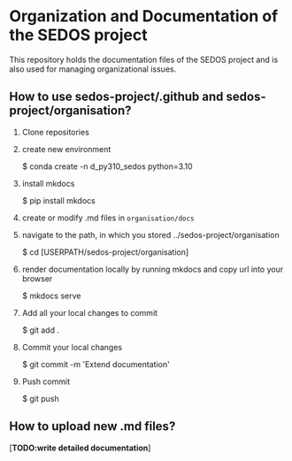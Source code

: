 # Organization and Documentation of the SEDOS project

This repository holds the documentation files of the SEDOS project and is also used for managing organizational issues. 

## How to use sedos-project/.github and sedos-project/organisation?

1. Clone repositories

2. create new environment

   $ conda create -n d_py310_sedos python=3.10

3. install mkdocs

   $ pip install mkdocs

4. create or modify .md files in `organisation/docs`

5. navigate to the path, in which you stored ../sedos-project/organisation

   $ cd [USERPATH/sedos-project/organisation]

6. render documentation locally by running mkdocs and copy url into your browser

   $ mkdocs serve

7. Add all your local changes to commit

   $ git add .

8. Commit your local changes

   $ git commit -m 'Extend documentation'

9. Push commit

   $ git push


## How to upload new .md files? 

[**TODO:write detailed documentation**]

